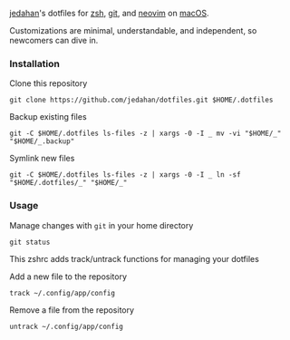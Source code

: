 [jedahan](http://jonathan.is)'s dotfiles for 
[zsh](https://zsh.org),
[git](https://git-scm.com), and
[neovim](https://neovim.io)
on [macOS](https://www.apple.com/macos/big-sur/).

Customizations are minimal, understandable, and independent, so newcomers can dive in.

### Installation

Clone this repository

    git clone https://github.com/jedahan/dotfiles.git $HOME/.dotfiles

Backup existing files

    git -C $HOME/.dotfiles ls-files -z | xargs -0 -I _ mv -vi "$HOME/_" "$HOME/_.backup"

Symlink new files

    git -C $HOME/.dotfiles ls-files -z | xargs -0 -I _ ln -sf "$HOME/.dotfiles/_" "$HOME/_"

### Usage

Manage changes with `git` in your home directory

    git status

This zshrc adds track/untrack functions for managing your dotfiles

Add a new file to the repository

    track ~/.config/app/config

Remove a file from the repository

    untrack ~/.config/app/config
